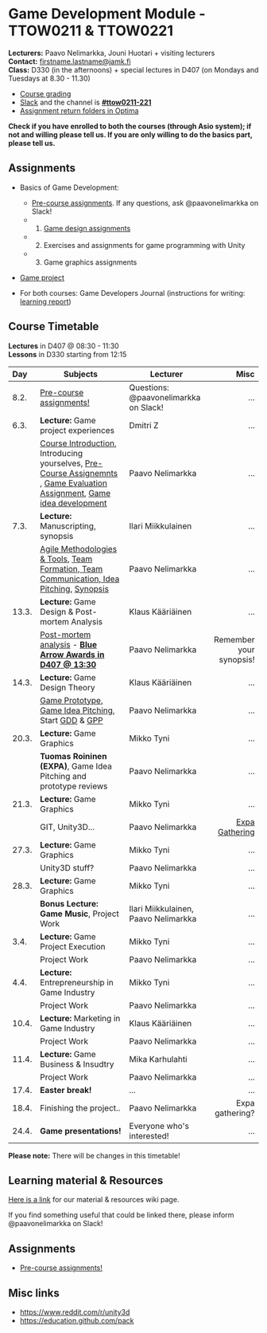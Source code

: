 # Game Development Module - TTOW0211 & TTOW0221

**Lecturers:** Paavo Nelimarkka, Jouni Huotari + visiting lecturers  
**Contact:** firstname.lastname@jamk.fi  
**Class:** D330 (in the afternoons) + special lectures in D407 (on Mondays and Tuesdays at 8.30 - 11.30)  

- [Course grading](https://github.com/JAMK-IT/TTOW0211-221-game-development/wiki/course-grading)
- [Slack](https://jamk-it.slack.com) and the channel is **[#ttow0211-221](https://jamk-it.slack.com/messages/ttow0211-221/)**
- [Assignment return folders in Optima](https://optima.jamk.fi/)

**Check if you have enrolled to both the courses (through Asio system); if not and willing please tell us. If you are only willing to do the basics part, please tell us.**


## Assignments

* Basics of Game Development: 
  * [Pre-course assignments](https://github.com/JAMK-IT/TTOW0211-221-game-development/wiki/pre-course-assignments). If any questions, ask @paavonelimarkka on Slack!
  *	1) [Game design assignments](https://github.com/JAMK-IT/TTOW0211-221-game-development/wiki/Game-design-assignments)
  *	2) Exercises and assignments for game programming with Unity 
  *	3) Game graphics assignments
* [Game project](https://github.com/JAMK-IT/TTOW0211-221-game-development/blob/master/info-project.md)

* For both courses: Game Developers Journal (instructions for writing: [learning report](http://homes.jamk.fi/~huojo/opetus/IIO50Z/LearningReport.pdf))

## Course Timetable

**Lectures** in D407 @ 08:30 - 11:30  
**Lessons** in D330 starting from 12:15

| Day | Subjects | Lecturer | Misc |
|:--------|----------|------|----:|
| 8.2. | [Pre-course assignments!](https://github.com/JAMK-IT/TTOW0211-221-game-development/wiki/pre-course-assignments) | Questions: @paavonelimarkka on Slack! | ... |
| 6.3. | **Lecture:** Game project experiences | Dmitri Z | ... |
|      | [Course Introduction](https://docs.google.com/presentation/d/15LzKXx7TdEPpJ7UOl1YgYsG7cMljwem0od90iRdRZeM/edit?usp=sharing), Introducing yourselves, [Pre-Course Assignemnts](https://github.com/JAMK-IT/TTOW0211-221-game-development/wiki/pre-course-assignments) , [Game Evaluation Assignment](https://github.com/JAMK-IT/TTOW0211-221-game-development/wiki/game-evaluation-assignment), [Game idea development](https://github.com/JAMK-IT/TTOW0211-221-game-development/wiki/Game-Idea-Development) | Paavo Nelimarkka | ... |
| 7.3. | **Lecture:** Manuscripting, synopsis | Ilari Miikkulainen | ... |
|      | [Agile Methodologies & Tools](https://github.com/JAMK-IT/TTOW0211-221-game-development/wiki/Agile-methodologies), [Team Formation, Team Communication, Idea Pitching](https://github.com/JAMK-IT/TTOW0211-221-game-development/wiki/Team-Formation), [Synopsis](https://github.com/JAMK-IT/TTOW0211-221-game-development/wiki/Assignments---Synopsis) | Paavo Nelimarkka | ... |
| 13.3. | **Lecture:** Game Design & Post-mortem Analysis | Klaus Kääriäinen | ... |
|       | [Post-mortem analysis](https://github.com/JAMK-IT/TTOW0211-221-game-development/wiki/Post-mortem-analysis) - **[Blue Arrow Awards in D407 @ 13:30](https://www.bluearrowawards.com/)** | Paavo Nelimarkka | Remember your synopsis! |
| 14.3. | **Lecture:** Game Design Theory | Klaus Kääriäinen | ... |
|       | [Game Prototype, Game Idea Pitching](https://github.com/JAMK-IT/TTOW0211-221-game-development/wiki/Game-Pitch-&-Paper-Prototype), Start [GDD](https://github.com/JAMK-IT/TTOW0211-221-game-development/wiki/Game-Design-Document#2-game-design-document) & [GPP](https://github.com/JAMK-IT/TTOW0211-221-game-development/wiki/Game-Project-Plan) | Paavo Nelimarkka | ... |
| 20.3. | **Lecture:** Game Graphics | Mikko Tyni | ... |
|       | **Tuomas Roininen (EXPA)**, Game Idea Pitching and prototype reviews | Paavo Nelimarkka | ... |
| 21.3. | **Lecture:** Game Graphics | Mikko Tyni | ... |
|       | GIT, Unity3D... | Paavo Nelimarkka | [Expa Gathering](https://www.facebook.com/events/1624706311166333/) |
| 27.3. | **Lecture:** Game Graphics | Mikko Tyni | ... |
|       | Unity3D stuff? | Paavo Nelimarkka | ... |
| 28.3. | **Lecture:** Game Graphics | Mikko Tyni | ... |
|       | **Bonus Lecture: Game Music**, Project Work | Ilari Miikkulainen, Paavo Nelimarkka | ... |
| 3.4. | **Lecture:** Game Project Execution | Mikko Tyni | ... |
|      | Project Work | Paavo Nelimarkka | ... |
| 4.4. | **Lecture:** Entrepreneurship in Game Industry | Mikko Tyni | ... |
|      | Project Work | Paavo Nelimarkka | ... |
| 10.4. | **Lecture:** Marketing in Game Industry | Klaus Kääriäinen | ... |
|       | Project Work | Paavo Nelimarkka | ... |
| 11.4. | **Lecture:** Game Business & Insudtry | Mika Karhulahti | ... |
|       | Project Work | Paavo Nelimarkka | ... |
| 17.4. | **Easter break!** | ... | ... |
| 18.4. | Finishing the project.. | Paavo Nelimarkka | Expa gathering? |
| 24.4. | **Game presentations!** | Everyone who's interested! | ... |

**Please note:** There will be changes in this timetable!

## Learning material & Resources

[Here is a link](https://github.com/JAMK-IT/TTOW0211-221-game-development/wiki/material) for our material & resources wiki page. 

If you find something useful that could be linked there, please inform @paavonelimarkka on Slack!

## Assignments

- [Pre-course assignments!](https://github.com/JAMK-IT/TTOW0211-221-game-development/wiki/pre-course-assignments)

## Misc links

- https://www.reddit.com/r/unity3d
- https://education.github.com/pack

